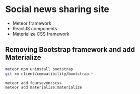 # Social news sharing site

* Meteor framework
* ReactJS components
* Materialize CSS framework

## Removing Bootstrap framework and add Materialize

```bash
meteor npm uninstall bootstrap
git rm client/compatibility/bootstrap-*

meteor add fourseven:scss
meteor add materialize:materialize
```

